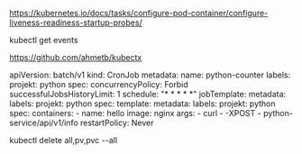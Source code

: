 https://kubernetes.io/docs/tasks/configure-pod-container/configure-liveness-readiness-startup-probes/

kubectl get events

https://github.com/ahmetb/kubectx


apiVersion: batch/v1
kind: CronJob
metadata:
  name: python-counter
  labels:
    projekt: python
spec:
  concurrencyPolicy: Forbid
  successfulJobsHistoryLimit: 1
  schedule: "* * * * *"
  jobTemplate:
    metadata:
      labels:
        projekt: python
    spec:
      template:
        metadata:
          labels:
            projekt: python
        spec:
          containers:
          - name: hello
            image: nginx
            args:
            - curl
            - -XPOST
            - python-service/api/v1/info
          restartPolicy: Never




kubectl delete all,pv,pvc --all 